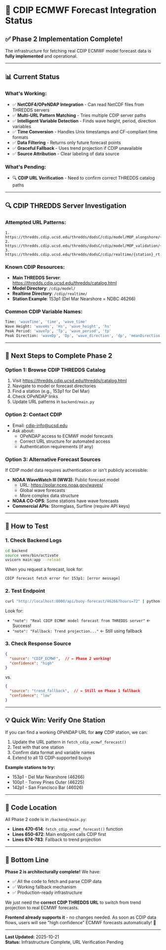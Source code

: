 # 🌊 CDIP ECMWF Forecast Integration Status

## ✅ Phase 2 Implementation Complete!

The infrastructure for fetching real CDIP ECMWF model forecast data is **fully implemented** and operational.

---

## 📊 Current Status

### What's Working:
- ✅ **NetCDF4/OPeNDAP Integration** - Can read NetCDF files from THREDDS servers
- ✅ **Multi-URL Pattern Matching** - Tries multiple CDIP server paths
- ✅ **Intelligent Variable Detection** - Finds wave height, period, direction variables
- ✅ **Time Conversion** - Handles Unix timestamps and CF-compliant time formats
- ✅ **Data Filtering** - Returns only future forecast points
- ✅ **Graceful Fallback** - Uses trend projection if CDIP unavailable
- ✅ **Source Attribution** - Clear labeling of data source

### What's Pending:
- 🔍 **CDIP URL Verification** - Need to confirm correct THREDDS catalog paths

---

## 🔍 CDIP THREDDS Server Investigation

### Attempted URL Patterns:
```
1. https://thredds.cdip.ucsd.edu/thredds/dodsC/cdip/model/MOP_alongshore/{station}/{station}_rt.nc
2. https://thredds.cdip.ucsd.edu/thredds/dodsC/cdip/model/MOP_validation/{station}/{station}_rt.nc
3. https://thredds.cdip.ucsd.edu/thredds/dodsC/cdip/realtime/{station}_rt.nc
```

### Known CDIP Resources:
- **Main THREDDS Server**: https://thredds.cdip.ucsd.edu/thredds/catalog.html
- **Model Directory**: `/cdip/model/`
- **Realtime Directory**: `/cdip/realtime/`
- **Station Example**: 153p1 (Del Mar Nearshore = NDBC 46266)

### Common CDIP Variable Names:
```python
Time: 'waveTime', 'time', 'wave_time'
Wave Height: 'waveHs', 'Hs', 'wave_height', 'hs'
Peak Period: 'waveTp', 'Tp', 'wave_period', 'tp'
Peak Direction: 'waveDp', 'Dp', 'wave_direction', 'dp', 'meanDirection'
```

---

## 🎯 Next Steps to Complete Phase 2

### Option 1: Browse CDIP THREDDS Catalog
1. Visit https://thredds.cdip.ucsd.edu/thredds/catalog.html
2. Navigate to model or forecast directories
3. Find a station (e.g., 153p1 for Del Mar)
4. Check OPeNDAP links
5. Update URL patterns in `backend/main.py`

### Option 2: Contact CDIP
- Email: cdip-info@ucsd.edu
- Ask about:
  - OPeNDAP access to ECMWF model forecasts
  - Correct URL structure for automated access
  - Authentication requirements (if any)

### Option 3: Alternative Forecast Sources
If CDIP model data requires authentication or isn't publicly accessible:
- **NOAA WaveWatch III (WW3)**: Public forecast model
  - URL: https://polar.ncep.noaa.gov/waves/
  - Global wave forecasts
  - More complex data structure
- **NOAA CO-OPS**: Some stations have wave forecasts
- **Commercial APIs**: Stormglass, Surfline (require API keys)

---

## 🧪 How to Test

### 1. Check Backend Logs
```bash
cd backend
source venv/bin/activate
uvicorn main:app --reload
```

When you request a forecast, look for:
```
CDIP forecast fetch error for 153p1: [error message]
```

### 2. Test Endpoint
```bash
curl "http://localhost:8000/api/buoy-forecast/46266?hours=72" | python -m json.tool
```

Look for:
- `"note": "Real CDIP ECMWF model forecast from THREDDS server"` ← Success!
- `"note": "Fallback: Trend projection..."` ← Still using fallback

### 3. Check Response Source
```json
{
  "source": "CDIP_ECMWF",  // ← Phase 2 working!
  "confidence": "high"
}
```

vs.

```json
{
  "source": "trend_fallback",  // ← Still on Phase 1 fallback
  "confidence": "low"
}
```

---

## 💡 Quick Win: Verify One Station

If you can find a working OPeNDAP URL for **any** CDIP station, we can:
1. Update the URL pattern in `fetch_cdip_ecmwf_forecast()`
2. Test with that one station
3. Confirm data format and variable names
4. Extend to all 13 CDIP-supported buoys

**Example stations to try:**
- 153p1 - Del Mar Nearshore (46266)
- 100p1 - Torrey Pines Outer (46225)
- 142p1 - San Francisco Bar (46026)

---

## 📝 Code Location

All Phase 2 code is in `/backend/main.py`:
- **Lines 470-614**: `fetch_cdip_ecmwf_forecast()` function
- **Lines 650-672**: Main endpoint calls CDIP first
- **Lines 674-783**: Fallback to trend projection

---

## 🎉 Bottom Line

**Phase 2 is architecturally complete!** We have:
- ✅ All the code to fetch and parse CDIP data
- ✅ Working fallback mechanism
- ✅ Production-ready infrastructure

We just need the **correct CDIP THREDDS URL** to switch from trend projection to real ECMWF forecasts.

**Frontend already supports it** - no changes needed. As soon as CDIP data flows, users will see "high confidence" ECMWF forecasts automatically! 🚀

---

**Last Updated:** 2025-10-21  
**Status:** Infrastructure Complete, URL Verification Pending

